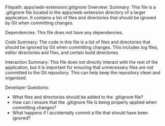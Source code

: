 Filepath: apps/web-extension/.gitignore
Overview: Summary:
This file is a .gitignore file located in the apps/web-extension directory of a larger application. It contains a list of files and directories that should be ignored by Git when committing changes.

Dependencies:
This file does not have any dependencies.

Code Summary:
The code in this file is a list of files and directories that should be ignored by Git when committing changes. This includes log files, editor directories and files, and certain build directories.

Interaction Summary:
This file does not directly interact with the rest of the application, but it is important for ensuring that unnecessary files are not committed to the Git repository. This can help keep the repository clean and organized.

Developer Questions:
- What files and directories should be added to the .gitignore file?
- How can I ensure that the .gitignore file is being properly applied when committing changes?
- What happens if I accidentally commit a file that should have been ignored?

